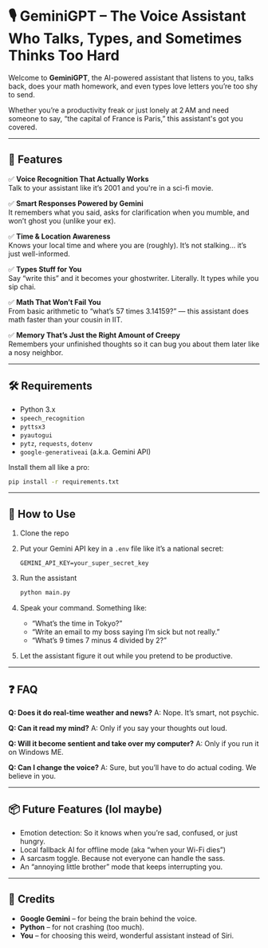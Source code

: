 # 🎙️ GeminiGPT – The Voice Assistant Who Talks, Types, and Sometimes Thinks Too Hard

Welcome to **GeminiGPT**, the AI-powered assistant that listens to you, talks back, does your math homework, and even types love letters you’re too shy to send.

Whether you’re a productivity freak or just lonely at 2 AM and need someone to say, “the capital of France is Paris,” this assistant's got you covered.

---

## 🚀 Features

✅ **Voice Recognition That Actually Works**  
Talk to your assistant like it’s 2001 and you're in a sci-fi movie.

✅ **Smart Responses Powered by Gemini**  
It remembers what you said, asks for clarification when you mumble, and won’t ghost you (unlike your ex).

✅ **Time & Location Awareness**  
Knows your local time and where you are (roughly). It’s not stalking... it’s just well-informed.

✅ **Types Stuff for You**  
Say “write this” and it becomes your ghostwriter. Literally. It types while you sip chai.

✅ **Math That Won’t Fail You**  
From basic arithmetic to “what’s 57 times 3.14159?” — this assistant does math faster than your cousin in IIT.

✅ **Memory That’s Just the Right Amount of Creepy**  
Remembers your unfinished thoughts so it can bug you about them later like a nosy neighbor.

---

## 🛠 Requirements

- Python 3.x
- `speech_recognition`  
- `pyttsx3`  
- `pyautogui`  
- `pytz`, `requests`, `dotenv`  
- `google-generativeai` (a.k.a. Gemini API)

Install them all like a pro:
```bash
pip install -r requirements.txt
````

---

## 🎯 How to Use

1. Clone the repo

2. Put your Gemini API key in a `.env` file like it’s a national secret:

   ```
   GEMINI_API_KEY=your_super_secret_key
   ```

3. Run the assistant

   ```bash
   python main.py
   ```

4. Speak your command. Something like:

   * “What’s the time in Tokyo?”
   * “Write an email to my boss saying I’m sick but not really.”
   * “What’s 9 times 7 minus 4 divided by 2?”

5. Let the assistant figure it out while you pretend to be productive.

---

## ❓ FAQ

**Q: Does it do real-time weather and news?**
A: Nope. It’s smart, not psychic.

**Q: Can it read my mind?**
A: Only if you say your thoughts out loud.

**Q: Will it become sentient and take over my computer?**
A: Only if you run it on Windows ME.

**Q: Can I change the voice?**
A: Sure, but you’ll have to do actual coding. We believe in you.

---

## 📦 Future Features (lol maybe)

* Emotion detection: So it knows when you’re sad, confused, or just hungry.
* Local fallback AI for offline mode (aka “when your Wi-Fi dies”)
* A sarcasm toggle. Because not everyone can handle the sass.
* An “annoying little brother” mode that keeps interrupting you.

---

## 🧊 Credits

* **Google Gemini** – for being the brain behind the voice.
* **Python** – for not crashing (too much).
* **You** – for choosing this weird, wonderful assistant instead of Siri.